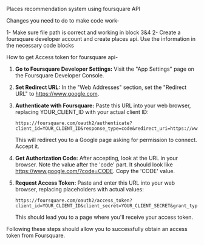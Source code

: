 Places recommendation system using foursquare API 


Changes you need to do to make code work-

1- Make sure file path is correct and working in block 3&4
2- Create a foursquare developer account and create places api. Use the information in the necessary code blocks

How to get Access token for foursquare api-

1. **Go to Foursquare Developer Settings:**
   Visit the "App Settings" page on the Foursquare Developer Console.

2. **Set Redirect URL:**
   In the "Web Addresses" section, set the "Redirect URL" to https://www.google.com.

3. **Authenticate with Foursquare:**
   Paste this URL into your web browser, replacing YOUR_CLIENT_ID with your actual client ID:
   ```
   https://foursquare.com/oauth2/authenticate?client_id=YOUR_CLIENT_ID&response_type=code&redirect_uri=https://www.google.com
   ```
   This will redirect you to a Google page asking for permission to connect. Accept it.

4. **Get Authorization Code:**
   After accepting, look at the URL in your browser. Note the value after the 'code' part. It should look like https://www.google.com/?code=CODE. Copy the 'CODE' value.

5. **Request Access Token:**
   Paste and enter this URL into your web browser, replacing placeholders with actual values:
   ```
   https://foursquare.com/oauth2/access_token?client_id=YOUR_CLIENT_ID&client_secret=YOUR_CLIENT_SECRET&grant_type=authorization_code&redirect_uri=https://www.google.com&code=CODE
   ```
   This should lead you to a page where you'll receive your access token.

Following these steps should allow you to successfully obtain an access token from Foursquare.